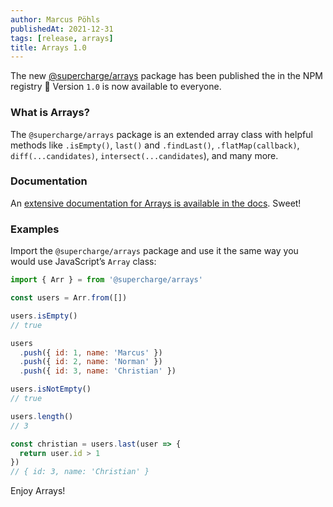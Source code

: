 ```yaml
---
author: Marcus Pöhls
publishedAt: 2021-12-31
tags: [release, arrays]
title: Arrays 1.0
---
```


The new [@supercharge/arrays](https://github.com/supercharge/arrays) package has been published the in the NPM registry 🥳 Version `1.0` is now available to everyone.


### What is Arrays?
The `@supercharge/arrays` package is an extended array class with helpful methods like `.isEmpty()`, `last()` and `.findLast()`, `.flatMap(callback)`, `diff(...candidates)`, `intersect(...candidates`), and many more.


### Documentation
An [extensive documentation for Arrays is available in the docs](https://superchargejs.com/docs/arrays). Sweet!


### Examples
Import the `@supercharge/arrays` package and use it the same way you would use JavaScript’s `Array` class:

```js
import { Arr } = from '@supercharge/arrays'

const users = Arr.from([])

users.isEmpty()
// true

users
  .push({ id: 1, name: 'Marcus' })
  .push({ id: 2, name: 'Norman' })
  .push({ id: 3, name: 'Christian' })

users.isNotEmpty()
// true

users.length()
// 3

const christian = users.last(user => {
  return user.id > 1
})
// { id: 3, name: 'Christian' }
```

Enjoy Arrays!
